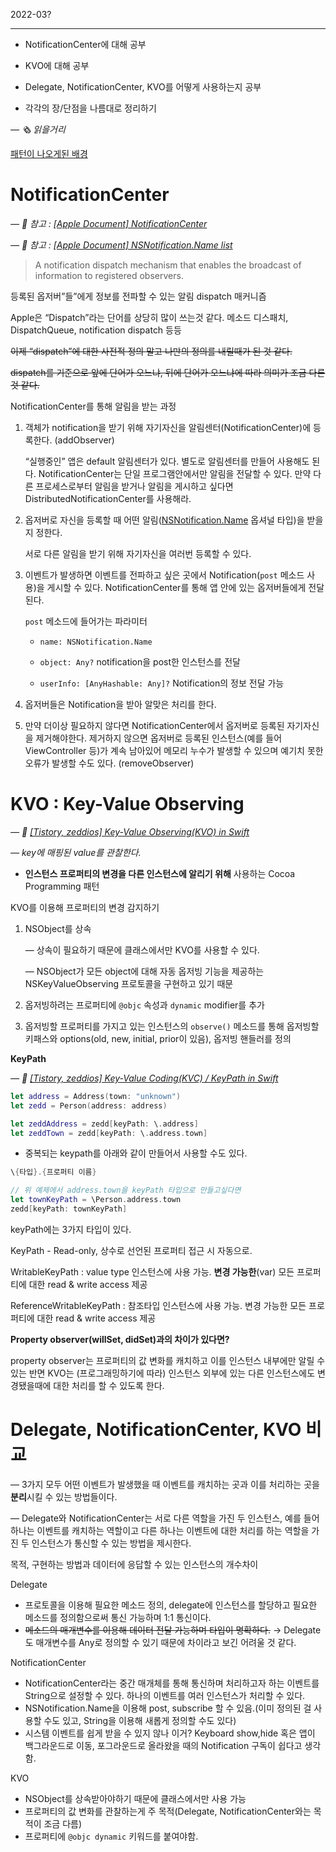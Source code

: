 2022-03?

---
- NotificationCenter에 대해 공부

- KVO에 대해 공부

- Delegate, NotificationCenter, KVO를 어떻게 사용하는지 공부

- 각각의 장/단점을 나름대로 정리하기

*— 🗞 읽을거리*

[패턴이 나오게된 배경](https://medium.com/@Alpaca_iOSStudy/delegation-notification-%EA%B7%B8%EB%A6%AC%EA%B3%A0-kvo-82de909bd29)

# NotificationCenter

*— 🔗 참고 : [[Apple Document] NotificationCenter](https://developer.apple.com/documentation/foundation/notificationcenter)*

*— 🔗 참고 : [[Apple Document] NSNotification.Name list](https://developer.apple.com/documentation/foundation/nsnotification/name)*

> A notification dispatch mechanism that enables the broadcast of information to registered observers.

등록된 옵저버”들”에게 정보를 전파할 수 있는 알림 dispatch 매커니즘
> 

Apple은 “Dispatch”라는 단어를 상당히 많이 쓰는것 같다. 메소드 디스패치, DispatchQueue, notification dispatch 등등

~~이제 “dispatch”에 대한 사전적 정의 말고 나만의 정의를 내릴때가 된 것 같다.~~

~~dispatch를 기준으로 앞에 단어가 오느냐, 뒤에 단어가 오느냐에 따라 의미가 조금 다른 것 같다.~~

NotificationCenter를 통해 알림을 받는 과정

1. 객체가 notification을 받기 위해 자기자신을 알림센터(NotificationCenter)에 등록한다. (addObserver)
    
    “실행중인” 앱은 default 알림센터가 있다. 별도로 알림센터를 만들어 사용해도 된다. NotificationCenter는 단일 프로그램안에서만 알림을 전달할 수 있다. 만약 다른 프로세스로부터 알림을 받거나 알림을 게시하고 싶다면 DistributedNotificationCenter를 사용해라.
    
2. 옵저버로 자신을 등록할 때 어떤 알림([NSNotification.Name](https://developer.apple.com/documentation/foundation/nsnotification/name) 옵셔널 타입)을 받을지 정한다.
    
    서로 다른 알림을 받기 위해 자기자신을 여러번 등록할 수 있다.
    
3. 이벤트가 발생하면 이벤트를 전파하고 싶은 곳에서 Notification(`post` 메소드 사용)을 게시할 수 있다. NotificationCenter를 통해 앱 안에 있는 옵저버들에게 전달된다. 
    
    `post` 메소드에 들어가는 파라미터
    
    - `name: NSNotification.Name` 
    
    - `object: Any?` notification을 post한 인스턴스를 전달
    
    - `userInfo: [AnyHashable: Any]?` Notification의 정보 전달 가능
    

4. 옵저버들은 Notification을 받아 알맞은 처리를 한다.

5. 만약 더이상 필요하지 않다면 NotificationCenter에서 옵저버로 등록된 자기자신을 제거해야한다. 제거하지 않으면 옵저버로 등록된 인스턴스(예를 들어 ViewController 등)가 계속 남아있어 메모리 누수가 발생할 수 있으며 예기치 못한 오류가 발생할 수도 있다. (removeObserver)

# KVO : Key-Value Observing

*— 🔗 [[Tistory, zeddios] Key-Value Observing(KVO) in Swift](https://zeddios.tistory.com/1220)*

*— key에 매핑된 value를 관찰한다.*

- **인스턴스 프로퍼티의 변경을 다른 인스턴스에 알리기 위해** 사용하는 Cocoa Programming 패턴

KVO를 이용해 프로퍼티의 변경 감지하기

1. NSObject를 상속
    
    — 상속이 필요하기 때문에 클래스에서만 KVO를 사용할 수 있다.
    
    — NSObject가 모든 object에 대해 자동 옵저빙 기능을 제공하는 NSKeyValueObserving 프로토콜을 구현하고 있기 때문
    
2. 옵저빙하려는 프로퍼티에 `@objc` 속성과 `dynamic` modifier를 추가
3. 옵저빙할 프로퍼티를 가지고 있는 인스턴스의 `observe()` 메소드를 통해 옵저빙할 키패스와 options(old, new, initial, prior이 있음), 옵저빙 핸들러를 정의

**KeyPath**

*— 🔗 [[Tistory, zeddios] Key-Value Coding(KVC) / KeyPath in Swift](https://zeddios.tistory.com/1218)*

```swift
let address = Address(town: "unknown")
let zedd = Person(address: address)

let zeddAddress = zedd[keyPath: \.address]
let zeddTown = zedd[keyPath: \.address.town]
```

- 중복되는 keypath를 아래와 같이 만들어서 사용할 수도 있다.

```swift
\{타입}.{프로퍼티 이름}

// 위 예제에서 address.town을 keyPath 타입으로 만들고싶다면
let townKeyPath = \Person.address.town
zedd[keyPath: townKeyPath]
```

keyPath에는 3가지 타입이 있다.

KeyPath - Read-only, 상수로 선언된 프로퍼티 접근 시 자동으로.

WritableKeyPath : value type 인스턴스에 사용 가능. **변경 가능한**(var) 모든 프로퍼티에 대한 read & write access 제공

ReferenceWritableKeyPath : 참조타입 인스턴스에 사용 가능. 변경 가능한 모든 프로퍼티에 대한 read & write access 제공

**Property observer(willSet, didSet)과의 차이가 있다면?**

property observer는 프로퍼티의 값 변화를 캐치하고 이를 인스턴스 내부에만 알릴 수 있는 반면 KVO는 (프로그래밍하기에 따라) 인스턴스 외부에 있는 다른 인스턴스에도 변경됐을때에 대한 처리를 할 수 있도록 한다.

# Delegate, NotificationCenter, KVO 비교

— 3가지 모두 어떤 이벤트가 발생했을 때 이벤트를 캐치하는 곳과 이를 처리하는 곳을 **분리**시킬 수 있는 방법들이다.

— Delegate와 NotificationCenter는 서로 다른 역할을 가진 두 인스턴스, 예를 들어 하나는 이벤트를 캐치하는 역할이고 다른 하나는 이벤트에 대한 처리를 하는 역할을 가진 두 인스턴스가 통신할 수 있는 방법을 제시한다.

목적, 구현하는 방법과 데이터에 응답할 수 있는 인스턴스의 개수차이

Delegate 

- 프로토콜을 이용해 필요한 메소드 정의, delegate에 인스턴스를 할당하고 필요한 메소드를 정의함으로써 통신 가능하며 1:1 통신이다.
- ~~메소드의  매개변수를 이용해 데이터 전달 가능하며 타입이 명확하다.~~ → Delegate도 매개변수를 Any로 정의할 수 있기 때문에 차이라고 보긴 어려울 것 같다.

NotificationCenter

- NotificationCenter라는 중간 매개체를 통해 통신하며 처리하고자 하는 이벤트를 String으로 설정할 수 있다. 하나의 이벤트를 여러 인스턴스가 처리할 수 있다.
- NSNotification.Name을 이용해 post, subscribe 할 수 있음.(이미 정의된 걸 사용할 수도 있고, String을 이용해 새롭게 정의할 수도 있다)
- 시스템 이벤트를 쉽게 받을 수 있지 않나 이거? Keyboard show,hide 혹은 앱이 백그라운드로 이동, 포그라운드로 올라왔을 때의 Notification 구독이 쉽다고 생각함.

KVO

- NSObject를 상속받아야하기 때문에 클래스에서만 사용 가능
- 프로퍼티의 값 변화를 관찰하는게 주 목적(Delegate, NotificationCenter와는 목적이 조금 다름)
- 프로퍼티에 `@objc dynamic` 키워드를 붙여야함.
